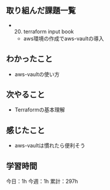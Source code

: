 ## 取り組んだ課題一覧

- 20. terraform input book
  - aws環境の作成でaws-vaultの導入

## わかったこと

- aws-vaultの使い方

## 次やること

- Terraformの基本理解

## 感じたこと

- aws-vaultは慣れたら便利そう

## 学習時間

今日：1h
今週：1h
累計：297h
